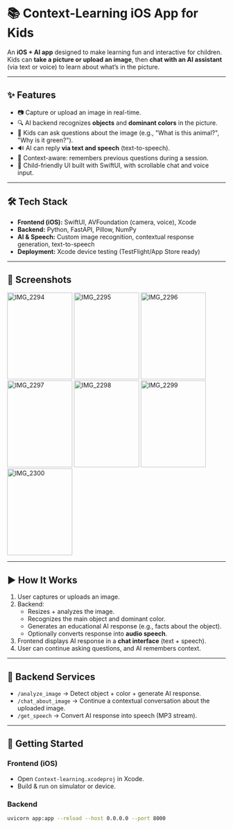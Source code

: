 # 📚 Context-Learning iOS App for Kids

An **iOS + AI app** designed to make learning fun and interactive for children.  
Kids can **take a picture or upload an image**, then **chat with an AI assistant** (via text or voice) to learn about what’s in the picture.  

---

## ✨ Features
- 📷 Capture or upload an image in real-time.
- 🔍 AI backend recognizes **objects** and **dominant colors** in the picture.
- 💬 Kids can ask questions about the image (e.g., "What is this animal?", "Why is it green?").
- 🔊 AI can reply **via text and speech** (text-to-speech).
- 🧠 Context-aware: remembers previous questions during a session.
- 🎨 Child-friendly UI built with SwiftUI, with scrollable chat and voice input.

---

## 🛠️ Tech Stack
- **Frontend (iOS):** SwiftUI, AVFoundation (camera, voice), Xcode
- **Backend:** Python, FastAPI, Pillow, NumPy
- **AI & Speech:** Custom image recognition, contextual response generation, text-to-speech
- **Deployment:** Xcode device testing (TestFlight/App Store ready)

---

## 📸 Screenshots
<img width="150" height="200" alt="IMG_2294" src="https://github.com/user-attachments/assets/da6f2bfd-b8a5-4fbb-9761-219500ae8c9c" />
<img width="150" height="200" alt="IMG_2295" src="https://github.com/user-attachments/assets/101a47de-fd4e-4bc5-8e94-2e87b8a00768" />
<img width="150" height="200" alt="IMG_2296" src="https://github.com/user-attachments/assets/3609e577-51a5-4dca-8938-6cf55eeec102" />
<img width="150" height="200" alt="IMG_2297" src="https://github.com/user-attachments/assets/e2fab88a-7020-430b-8fab-69b1275aedd9" />
<img width="150" height="200" alt="IMG_2298" src="https://github.com/user-attachments/assets/9d7b6654-56f7-4fcc-897b-a7a5e284c905" />
<img width="150" height="200" alt="IMG_2299" src="https://github.com/user-attachments/assets/2def488c-215f-40f9-876a-340d156faab0" />
<img width="150" height="200" alt="IMG_2300" src="https://github.com/user-attachments/assets/4a4b909f-2bc3-472b-b7f8-1bb5c51419fe" />


---

## ▶️ How It Works
1. User captures or uploads an image.
2. Backend:
   - Resizes + analyzes the image.
   - Recognizes the main object and dominant color.
   - Generates an educational AI response (e.g., facts about the object).
   - Optionally converts response into **audio speech**.
3. Frontend displays AI response in a **chat interface** (text + speech).
4. User can continue asking questions, and AI remembers context.

---

## 📂 Backend Services
- `/analyze_image` → Detect object + color + generate AI response.
- `/chat_about_image` → Continue a contextual conversation about the uploaded image.
- `/get_speech` → Convert AI response into speech (MP3 stream).

---

## 🚀 Getting Started
### Frontend (iOS)
- Open `Context-learning.xcodeproj` in Xcode.
- Build & run on simulator or device.

### Backend
```bash
uvicorn app:app --reload --host 0.0.0.0 --port 8000
